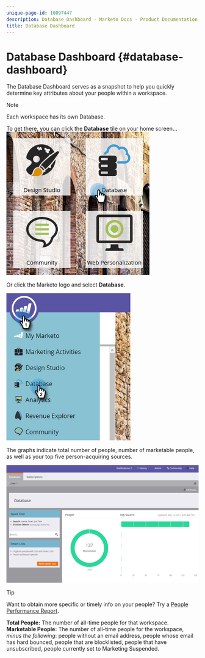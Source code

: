```yaml
---
unique-page-id: 10097447
description: Database Dashboard - Marketo Docs - Product Documentation
title: Database Dashboard
---
```


# Database Dashboard {#database-dashboard}

The Database Dashboard serves as a snapshot to help you quickly determine key attributes about your people within a workspace.

>[!NOTE]
>
>Each workspace has its own Database.

To get there, you can click the **Database** tile on your home screen...   ![](assets/db-3.png)

Or click the Marketo logo and select **Database**.

![](assets/db2.png)

The graphs indicate total number of people, number of marketable people, as well as your top five person-acquiring sources.

![](assets/three-7.png)

>[!TIP]
>
>Want to obtain more specific or timely info on your people? Try a [People Performance Report](../../../../product-docs/reporting/basic-reporting/report-types/people-performance-report.md).

**Total People:** The number of all-time people for that workspace.  **Marketable People:** The number of all-time people for the workspace, *minus the following*: people without an email address, people whose email has hard bounced, people that are blocklisted, people that have unsubscribed, people currently set to Marketing Suspended.

